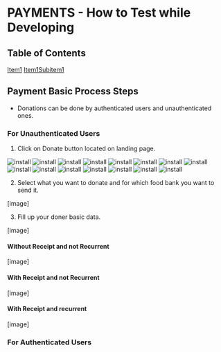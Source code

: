 # PAYMENTS - How to Test while Developing

## Table of Contents
[Item1](#item1)
[Item1Subitem1](#item1subitem1)

## Payment Basic Process Steps

* Donations can be done by authenticated users and unauthenticated ones.

### For Unauthenticated Users

1. Click on Donate button located on landing page.

![install](images/payments/payment-0001.png)
![install](images/payments/payment-0002.png)
![install](images/payments/payment-0003.png)
![install](images/payments/payment-0004.png)
![install](images/payments/payment-0005.png)
![install](images/payments/payment-0006.png)
![install](images/payments/payment-0007.png)
![install](images/payments/payment-0008.png)
![install](images/payments/payment-0009.png)
![install](images/payments/payment-0010.png)
![install](images/payments/payment-0011.png)
![install](images/payments/payment-0012.png)
![install](images/payments/payment-0013.png)
![install](images/payments/payment-0014.png)
![install](images/payments/payment-0015.png)

2. Select what you want to donate and for which food bank you want to send it.

[image]

3. Fill up your doner basic data.

[image]

#### Without Receipt and not Recurrent

[image]

#### With Receipt and not Recurrent

[image]

#### With Receipt and recurrent

[image]

### For Authenticated Users